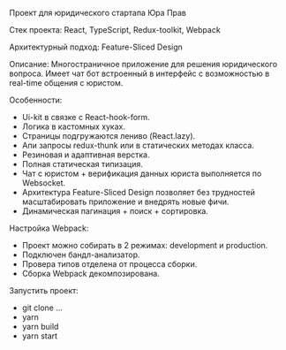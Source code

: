Проект для юридического стартапа Юра Прав

Стек проекта: React, TypeScript, Redux-toolkit, Webpack

Архитектурный подход: Feature-Sliced Design

Описание:
  Многостраничное приложение для решения юридического вопроса. Имеет чат бот встроенный в интерфейс с возможностью в real-time общения с юристом.

Особенности: 
  - Ui-kit в связке с React-hook-form.
  - Логика в кастомных хуках.
  - Страницы подгружаются лениво (React.lazy).
  - Апи запросы redux-thunk или в статических методах класса.
  - Резиновая и адаптивная верстка.
  - Полная статическая типизация.
  - Чат с юристом + верификация данных юриста выполняется по Websocket.
  - Архитектура Feature-Sliced Design позволяет без трудностей масштабировать приложение
и внедрять новые фичи.
  - Динамическая пагинация + поиск + сортировка.

Настройка Webpack: 
  - Проект можно собирать в 2 режимах: development и production.
  - Подключен бандл-анализатор.
  - Провера типов отделена от процесса сборки.
  - Сборка Webpack декомпозирована.
  

Запустить проект:
  - git clone ...
  - yarn
  - yarn build
  - yarn start
